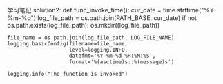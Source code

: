 学习笔记
solution2:
def func_invoke_time():
    cur_date = time.strftime("%Y-%m-%d")
    log_file_path = os.path.join(PATH_BASE, cur_date)
    if not os.path.exists(log_file_path):
        os.mkdir((log_file_path))

    file_name = os.path.join(log_file_path, LOG_FILE_NAME)
    logging.basicConfig(filename=file_name,
                        level=logging.INFO,
                        datefmt='%Y-%m-%d %H:%M:%S',
                        format='%(asctime)s::%(message)s')

    logging.info("The function is invoked")
